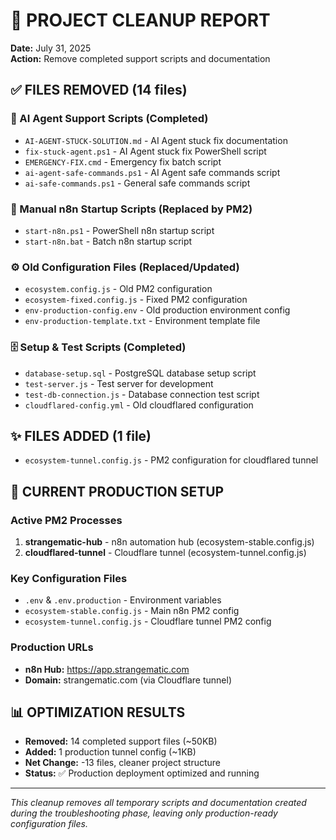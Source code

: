 # 🧹 PROJECT CLEANUP REPORT
**Date:** July 31, 2025  
**Action:** Remove completed support scripts and documentation

## ✅ FILES REMOVED (14 files)

### 🚨 AI Agent Support Scripts (Completed)
- `AI-AGENT-STUCK-SOLUTION.md` - AI Agent stuck fix documentation  
- `fix-stuck-agent.ps1` - AI Agent stuck fix PowerShell script
- `EMERGENCY-FIX.cmd` - Emergency fix batch script
- `ai-agent-safe-commands.ps1` - AI Agent safe commands script
- `ai-safe-commands.ps1` - General safe commands script

### 🚀 Manual n8n Startup Scripts (Replaced by PM2)
- `start-n8n.ps1` - PowerShell n8n startup script
- `start-n8n.bat` - Batch n8n startup script

### ⚙️ Old Configuration Files (Replaced/Updated)
- `ecosystem.config.js` - Old PM2 configuration
- `ecosystem-fixed.config.js` - Fixed PM2 configuration  
- `env-production-config.env` - Old production environment config
- `env-production-template.txt` - Environment template file

### 🗄️ Setup & Test Scripts (Completed)
- `database-setup.sql` - PostgreSQL database setup script
- `test-server.js` - Test server for development
- `test-db-connection.js` - Database connection test script
- `cloudflared-config.yml` - Old cloudflared configuration

## ✨ FILES ADDED (1 file)
- `ecosystem-tunnel.config.js` - PM2 configuration for cloudflared tunnel

## 🎯 CURRENT PRODUCTION SETUP

### Active PM2 Processes
1. **strangematic-hub** - n8n automation hub (ecosystem-stable.config.js)
2. **cloudflared-tunnel** - Cloudflare tunnel (ecosystem-tunnel.config.js)

### Key Configuration Files  
- `.env` & `.env.production` - Environment variables
- `ecosystem-stable.config.js` - Main n8n PM2 config
- `ecosystem-tunnel.config.js` - Cloudflare tunnel PM2 config

### Production URLs
- **n8n Hub:** https://app.strangematic.com
- **Domain:** strangematic.com (via Cloudflare tunnel)

## 📊 OPTIMIZATION RESULTS
- **Removed:** 14 completed support files (~50KB)
- **Added:** 1 production tunnel config (~1KB)  
- **Net Change:** -13 files, cleaner project structure
- **Status:** ✅ Production deployment optimized and running

---
*This cleanup removes all temporary scripts and documentation created during the troubleshooting phase, leaving only production-ready configuration files.*
